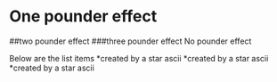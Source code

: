 # One pounder effect
##two pounder effect
###three pounder effect
No pounder effect

Below are the list items
*created by a star ascii
*created by a star ascii
*created by a star ascii

